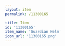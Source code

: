 ```yaml
---
layout: item
permalink: /11300165

title: Item
id: '11300165'
item_name: 'Guardian Helm'
icon_url: '11300165.png'
---
```

